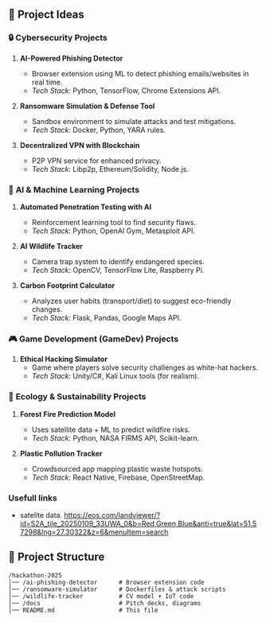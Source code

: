 ## 🚀 Project Ideas  

### 🔒 **Cybersecurity Projects**  
1. **AI-Powered Phishing Detector**  
   - Browser extension using ML to detect phishing emails/websites in real time.  
   - *Tech Stack*: Python, TensorFlow, Chrome Extensions API.  

2. **Ransomware Simulation & Defense Tool**  
   - Sandbox environment to simulate attacks and test mitigations.  
   - *Tech Stack*: Docker, Python, YARA rules.  

3. **Decentralized VPN with Blockchain**  
   - P2P VPN service for enhanced privacy.  
   - *Tech Stack*: Libp2p, Ethereum/Solidity, Node.js.  

### 🤖 **AI & Machine Learning Projects**  
1. **Automated Penetration Testing with AI**  
   - Reinforcement learning tool to find security flaws.  
   - *Tech Stack*: Python, OpenAI Gym, Metasploit API.  

2. **AI Wildlife Tracker**  
   - Camera trap system to identify endangered species.  
   - *Tech Stack*: OpenCV, TensorFlow Lite, Raspberry Pi.  

3. **Carbon Footprint Calculator**  
   - Analyzes user habits (transport/diet) to suggest eco-friendly changes.  
   - *Tech Stack*: Flask, Pandas, Google Maps API.  

### 🎮 **Game Development (GameDev) Projects**  
1. **Ethical Hacking Simulator**  
   - Game where players solve security challenges as white-hat hackers.  
   - *Tech Stack*: Unity/C#, Kali Linux tools (for realism).  

### 🌱 **Ecology & Sustainability Projects**  
1. **Forest Fire Prediction Model**  
   - Uses satellite data + ML to predict wildfire risks.  
   - *Tech Stack*: Python, NASA FIRMS API, Scikit-learn.  

2. **Plastic Pollution Tracker**  
   - Crowdsourced app mapping plastic waste hotspots.  
   - *Tech Stack*: React Native, Firebase, OpenStreetMap.  

### **Usefull links**
   - satelite data.
   https://eos.com/landviewer/?id=S2A_tile_20250109_33UWA_0&b=Red,Green,Blue&anti=true&lat=51.57298&lng=27.30322&z=6&menuItem=search


## 📂 Project Structure  
```plaintext
/hackathon-2025  
│── /ai-phishing-detector      # Browser extension code  
│── /ransomware-simulator      # Dockerfiles & attack scripts  
│── /wildlife-tracker          # CV model + IoT code  
│── /docs                      # Pitch decks, diagrams  
│── README.md                  # This file  
